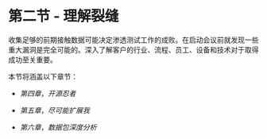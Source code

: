 # 第二节 - 理解裂缝

收集足够的前期接触数据可能决定渗透测试工作的成败。在启动会议前就发现一些重大漏洞是完全可能的。深入了解客户的行业、流程、员工、设备和技术对于取得成功至关重要。

本节将涵盖以下章节：

+   *第四章*，*开源忍者*

+   *第五章*，*尽可能扩展我*

+   *第六章*，*数据包深度分析*

